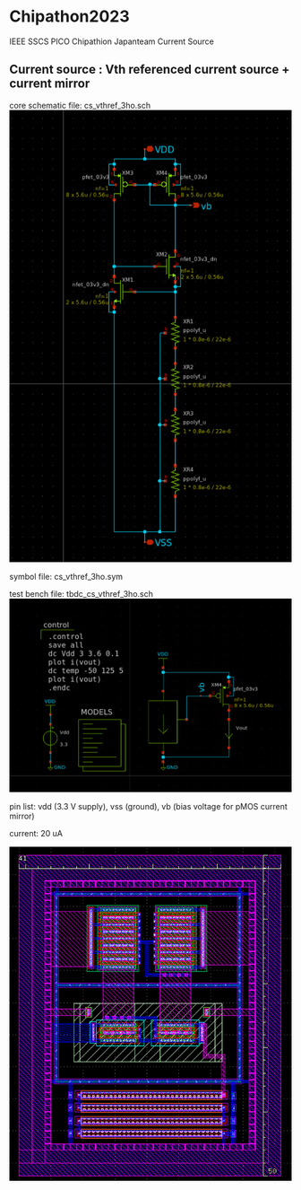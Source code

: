 # Chipathon2023
IEEE SSCS PICO Chipathion Japanteam  Current Source

## Current source : Vth referenced current source + current mirror
core schematic file: cs_vthref_3ho.sch
![cs_vthref_3ho.sch](https://github.com/keropiyo/Chipathon2023/blob/main/cs_vthref_3ho_sch.png)

symbol file: cs_vthref_3ho.sym

test bench file: tbdc_cs_vthref_3ho.sch
![tbdc_cs_vthref_3ho.sch](https://github.com/keropiyo/Chipathon2023/blob/main/tbdc_cv_vthref_3ho.png)

pin list: vdd (3.3 V supply), vss (ground), vb (bias voltage for pMOS current mirror)

current: 20 uA

![cs_vthref_3ho](https://github.com/keropiyo/Chipathon2023/blob/main/cs_vthref_3ho.png)
